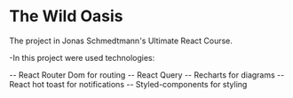 # The Wild Oasis

The project in Jonas Schmedtmann's Ultimate React Course.

-In this project were used technologies:

-- React Router Dom for routing
-- React Query
-- Recharts for diagrams
-- React hot toast for notifications
-- Styled-components for styling

